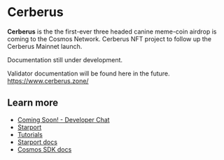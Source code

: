 # Cerberus

**Cerberus** is the the first-ever three headed canine meme-coin airdrop is coming to the Cosmos Network. Cerberus NFT project to follow up the Cerberus Mainnet launch.

Documentation still under development.

Validator documentation will be found here in the future. https://www.cerberus.zone/

## Learn more

- [Coming Soon! - Developer Chat](https://discord.gg)
- [Starport](https://starport.com)
- [Tutorials](https://docs.starport.com/guide)
- [Starport docs](https://docs.starport.com)
- [Cosmos SDK docs](https://docs.cosmos.network)

